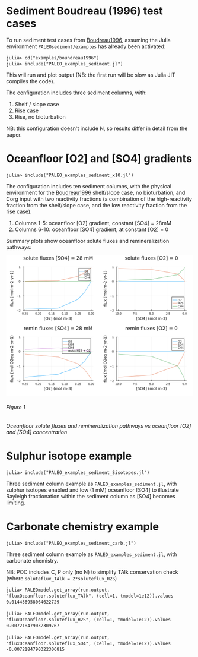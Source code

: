 # Sediment Boudreau (1996) test cases

To run sediment test cases from [Boudreau1996](@cite), assuming the Julia environment `PALEOsediment/examples` has already been activated:

    julia> cd("examples/boundreau1996")
    julia> include("PALEO_examples_sediment.jl")

This will run and plot output (NB: the first run will be slow as Julia JIT compiles the code).

The configuration includes three sediment columns, with:
1. Shelf / slope case
2. Rise case
3. Rise, no bioturbation

NB: this configuration doesn't include N, so results differ in detail from the paper.

# Oceanfloor [O2] and [SO4] gradients

    julia> include("PALEO_examples_sediment_x10.jl")

The configuration includes ten sediment columns, with the physical environment for the [Boudreau1996](@cite) shelf/slope case,
no bioturbation, and Corg input with two reactivity fractions (a combination of the high-reactivity fraction from the shelf/slope case, and the low reactivity fraction from the rise case).

1. Columns 1-5: oceanfloor [O2] gradient, constant [SO4] = 28mM
2. Columns 6-10: oceanfloor [SO4] gradient, at constant [O2] = 0

Summary plots show oceanfloor solute fluxes and remineralization pathways:

![O2 and SO4 gradient summary figure](figures/PALEO_examples_sediment_x10_summary.svg)
###### Figure 1
*Oceanfloor solute fluxes and remineralization pathways vs oceanfloor [O2] and [SO4] concentration*

# Sulphur isotope example

    julia> include("PALEO_examples_sediment_Sisotopes.jl")

Three sediment column example as `PALEO_examples_sediment.jl`, with sulphur isotopes enabled and low (1 mM) oceanfloor [SO4]
to illustrate Rayleigh fractionation within the sediment column as [SO4] becomes limiting.

# Carbonate chemistry example

    julia> include("PALEO_examples_sediment_carb.jl")

Three sediment column example as `PALEO_examples_sediment.jl`, with carbonate chemistry.

NB: POC includes C, P only (no N) to simplify TAlk conservation check (where `soluteflux_TAlk = 2*soluteflux_H2S`)

    julia> PALEOmodel.get_array(run.output, "fluxOceanfloor.soluteflux_TAlk", (cell=1, tmodel=1e12)).values
    0.014436958064622729

    julia> PALEOmodel.get_array(run.output, "fluxOceanfloor.soluteflux_H2S", (cell=1, tmodel=1e12)).values
    0.007218479032309767

    julia> PALEOmodel.get_array(run.output, "fluxOceanfloor.soluteflux_SO4", (cell=1, tmodel=1e12)).values
    -0.0072184790322306815